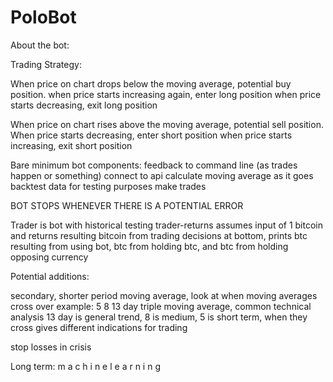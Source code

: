 # PoloBot

About the bot:

Trading Strategy:

When price on chart drops below the moving average, potential buy position.
when price starts increasing again, enter long position
when price starts decreasing, exit long position

When price on chart rises above the moving average, potential sell position.
When price starts decreasing, enter short position
when price starts increasing, exit short position


Bare minimum bot components:
feedback to command line (as trades happen or something)
connect to api
calculate moving average as it goes
backtest data for testing purposes
make trades

BOT STOPS WHENEVER THERE IS A POTENTIAL ERROR

Trader is bot with historical testing
trader-returns assumes input of 1 bitcoin and returns resulting bitcoin from trading decisions
at bottom, prints btc resulting from using bot, btc from holding btc, and btc from holding opposing currency


Potential additions:

secondary, shorter period moving average, look at when moving averages cross over
example: 5 8 13 day triple moving average, common technical analysis
	13 day is general trend, 8 is medium, 5 is short term, when they cross gives different indications for trading

stop losses in crisis


Long term:
m a c h i n e   l e a r n i n g
